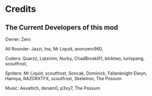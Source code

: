 # Credits

The Current Developers of this mod
-------------------------------------------------------------------------------------------------------------------------------------------------



Owner: Zero

All Rounder: Jazzi, Ina, Mr Liquid, anonzero960,  

Coders: Quarzz, Lqtxinim, Nurby, ChadBroski01, blcktwo, lunispang, scoutfrost,     

Spriters: Mr Liquid, scoutfrost, Soncak, Dominick, Fallenknight Elwyn, Hannya, RAZORXTFX, scoutfrost, Skeletron, The Possum    

Music: Asvaltich, denam0, p3xy7, The Possum  
